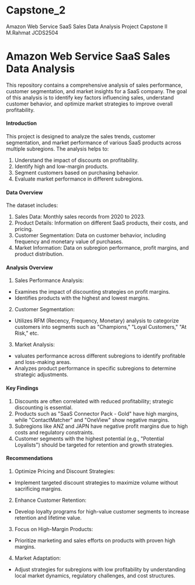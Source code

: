 # Capstone_2
Amazon Web Service SaaS Sales Data Analysis Project Capstone II M.Rahmat JCDS2504

# Amazon Web Service SaaS Sales Data Analysis
This repository contains a comprehensive analysis of sales performance, customer segmentation, and market insights for a SaaS company. The goal of this analysis is to identify key factors influencing sales, understand customer behavior, and optimize market strategies to improve overall profitability.

#### Introduction
This project is designed to analyze the sales trends, customer segmentation, and market performance of various SaaS products across multiple subregions. The analysis helps to:
1. Understand the impact of discounts on profitability.
2. Identify high and low-margin products.
3. Segment customers based on purchasing behavior.
4. Evaluate market performance in different subregions.

#### Data Overview
The dataset includes:
1. Sales Data: Monthly sales records from 2020 to 2023.
2. Product Details: Information on different SaaS products, their costs, and pricing.
3. Customer Segmentation: Data on customer behavior, including frequency and monetary value of purchases.
4. Market Information: Data on subregion performance, profit margins, and product distribution.

#### Analysis Overview
1. Sales Performance Analysis:
  - Examines the impact of discounting strategies on profit margins.
  - Identifies products with the highest and lowest margins.
2. Customer Segmentation:
  - Utilizes RFM (Recency, Frequency, Monetary) analysis to categorize customers into segments such as "Champions," "Loyal Customers," "At Risk," etc.
3. Market Analysis:
  - valuates performance across different subregions to identify profitable and loss-making areas.
  - Analyzes product performance in specific subregions to determine strategic adjustments.

#### Key Findings
1. Discounts are often correlated with reduced profitability; strategic discounting is essential.
2. Products such as "SaaS Connector Pack - Gold" have high margins, while "ContactMatcher" and "OneView" show negative margins.
3. Subregions like ANZ and JAPN have negative profit margins due to high costs and regulatory constraints.
4. Customer segments with the highest potential (e.g., "Potential Loyalists") should be targeted for retention and growth strategies.

#### Recommendations
1. Optimize Pricing and Discount Strategies:
  - Implement targeted discount strategies to maximize volume without sacrificing margins.
2. Enhance Customer Retention:
  - Develop loyalty programs for high-value customer segments to increase retention and lifetime value.
3. Focus on High-Margin Products:
  - Prioritize marketing and sales efforts on products with proven high margins.
4. Market Adaptation:
  - Adjust strategies for subregions with low profitability by understanding local market dynamics, regulatory challenges, and cost structures.
  
